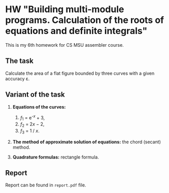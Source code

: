 # HW "Building multi-module programs. Calculation of the roots of equations and definite integrals"
This is my 6th homework for CS MSU assembler course.

## The task
Calculate the area of a flat figure bounded by three curves with a given accuracy ε.

## Variant of the task
1. **Equations of the curves:**
   1. <var>f</var><sub>1</sub> = e<sup>-<var>x</var></sup> + 3,
   2. <var>f</var><sub>2</sub> = 2<var>x</var> − 2,
   3. <var>f</var><sub>3</sub> = 1 / <var>x</var>.

3. **The method of approximate solution of equations:** the chord (secant) method.
4. **Quadrature formulas:** rectangle formula.

## Report
Report can be found in `report.pdf` file.
